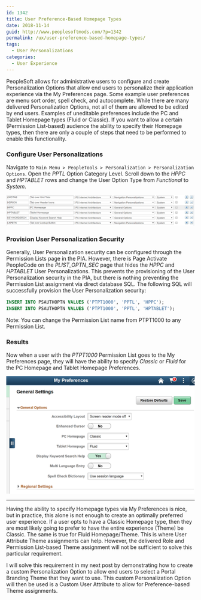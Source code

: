 ```yaml
---
id: 1342
title: User Preference-Based Homepage Types
date: 2018-11-14
guid: http://www.peoplesoftmods.com/?p=1342
permalink: /ux/user-preference-based-homepage-types/
tags:
  - User Personalizations
categories:
  - User Experience
---
```


PeopleSoft allows for administrative users to configure and create Personalization Options that allow end users to personalize their application experience via 
the My Preferences page.  Some example user preferences are menu sort order, spell check, and autocomplete.  While there are many delivered 
Personalization Options, not all of them are allowed to be edited by end users.  Examples of uneditable preferences include the PC and Tablet Homepage 
types (Fluid or Classic).  If you want to allow a certain (Permission List-based) audience the ability to specify their Homepage types, then there are only a 
couple of steps that need to be performed to enable this functionality.

### Configure User Personalizations

Navigate to `Main Menu > PeopleTools > Personalization > Personalization Options`.  Open the _PPTL_ Option Category Level.  Scroll down to the _HPPC_ and _HPTABLET_ 
rows and change the User Option Type from _Functional_ to _System_.

[1]: /assets/images/2018/11/Personalization_Options.png
[![Personalization Options][1]][1]

### Provision User Personalization Security

Generally, User Personalization security can be configured through the Permission Lists page in the PIA.  However, there is Page Activate PeopleCode on the 
_PLIST_OPTN_SEC_ page that hides the _HPPC_ and _HPTABLET_ User Personalizations.  This prevents the provisioning of the User Personalization security in the PIA, but 
there is nothing preventing the Permission List assignment via direct database SQL.  The following SQL will successfully provision the User Personalization 
security:

```sql
INSERT INTO PSAUTHOPTN VALUES ('PTPT1000', 'PPTL', 'HPPC');
INSERT INTO PSAUTHOPTN VALUES ('PTPT1000', 'PPTL', 'HPTABLET');
 ```

Note: You can change the Permission List name from PTPT1000 to any Permission List.

### Results

Now when a user with the _PTPT1000_ Permission List goes to the My Preferences page, they will have the ability to specify _Classic_ or _Fluid_ for the PC 
Homepage and Tablet Homepage Preferences.

[2]: /assets/images/2018/11/My_Preferences.png
[![My Preferences][2]][2]

* * *

Having the ability to specify Homepage types via My Preferences is nice, but in practice, this alone is not enough to create an optimally preferred user 
experience.  If a user opts to have a Classic Homepage type, then they are most likely going to prefer to have the entire experience (Theme) be Classic. 
The same is true for Fluid Homepage/Theme.  This is where User Attribute Theme assignments can help.  However, the delivered Role and Permission List-based 
Theme assignment will not be sufficient to solve this particular requirement.  

I will solve this requirement in my next post by demonstrating how to create a custom Personalization Option to allow end users to select a Portal Branding Theme 
that they want to use. This custom Personalization Option will then be used is a Custom User Attribute to allow for Preference-based Theme assignments.